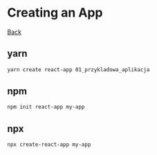 # Creating an App

[Back](https://github.com/donatuss/React_Basic/blob/master/README.md)

## yarn
```sh
yarn create react-app 01_przykladowa_aplikacja
```
## npm
```sh
npm init react-app my-app
```
## npx
```sh
npx create-react-app my-app
```